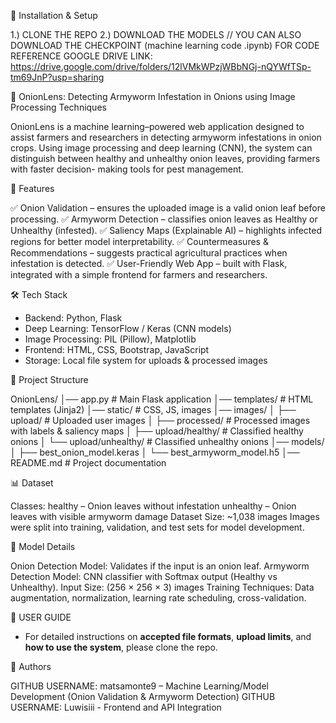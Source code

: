 🚀 Installation & Setup

  1.) CLONE THE REPO
  2.) DOWNLOAD THE MODELS
      // YOU CAN ALSO DOWNLOAD THE CHECKPOINT (machine learning code .ipynb) FOR CODE REFERENCE
      GOOGLE DRIVE LINK: https://drive.google.com/drive/folders/12lVMkWPzjWBbNGj-nQYWfTSp-tm69JnP?usp=sharing

🧅 OnionLens: Detecting Armyworm Infestation in Onions using Image Processing Techniques

  OnionLens is a machine learning–powered web application designed to assist farmers and researchers in 
  detecting armyworm infestations in onion crops. Using image processing and deep learning (CNN), the 
  system can distinguish between healthy and unhealthy onion leaves, providing farmers with faster decision-
  making tools for pest management.

📌 Features

  ✅ Onion Validation – ensures the uploaded image is a valid onion leaf before processing.
  ✅ Armyworm Detection – classifies onion leaves as Healthy or Unhealthy (infested).
  ✅ Saliency Maps (Explainable AI) – highlights infected regions for better model interpretability.
  ✅ Countermeasures & Recommendations – suggests practical agricultural practices when infestation is detected.
  ✅ User-Friendly Web App – built with Flask, integrated with a simple frontend for farmers and researchers.

🛠️ Tech Stack

  * Backend: Python, Flask
  * Deep Learning: TensorFlow / Keras (CNN models)
  * Image Processing: PIL (Pillow), Matplotlib
  * Frontend: HTML, CSS, Bootstrap, JavaScript
  * Storage: Local file system for uploads & processed images

📂 Project Structure

  OnionLens/
  │── app.py                  # Main Flask application
  │── templates/              # HTML templates (Jinja2)
  │── static/                 # CSS, JS, images
  │── images/
  │   ├── upload/             # Uploaded user images
  │   ├── processed/          # Processed images with labels & saliency maps
  │   ├── upload/healthy/     # Classified healthy onions
  │   └── upload/unhealthy/   # Classified unhealthy onions
  │── models/
  │   ├── best_onion_model.keras
  │   └── best_armyworm_model.h5
  │── README.md               # Project documentation

📊 Dataset

  Classes:
    healthy – Onion leaves without infestation
    unhealthy – Onion leaves with visible armyworm damage
    Dataset Size: ~1,038 images
    Images were split into training, validation, and test sets for model development.

🤖 Model Details

  Onion Detection Model: Validates if the input is an onion leaf.
  Armyworm Detection Model: CNN classifier with Softmax output (Healthy vs Unhealthy).
  Input Size: (256 × 256 × 3) images
  Training Techniques: Data augmentation, normalization, learning rate scheduling, cross-validation.

📄 USER GUIDE

  - For detailed instructions on **accepted file formats**, **upload limits**, and **how to use the system**, please clone the repo.

👥 Authors 

  GITHUB USERNAME: matsamonte9 – Machine Learning/Model Development (Onion Validation & Armyworm Detection)
  GITHUB USERNAME: Luwisiii - Frontend and API Integration
  


